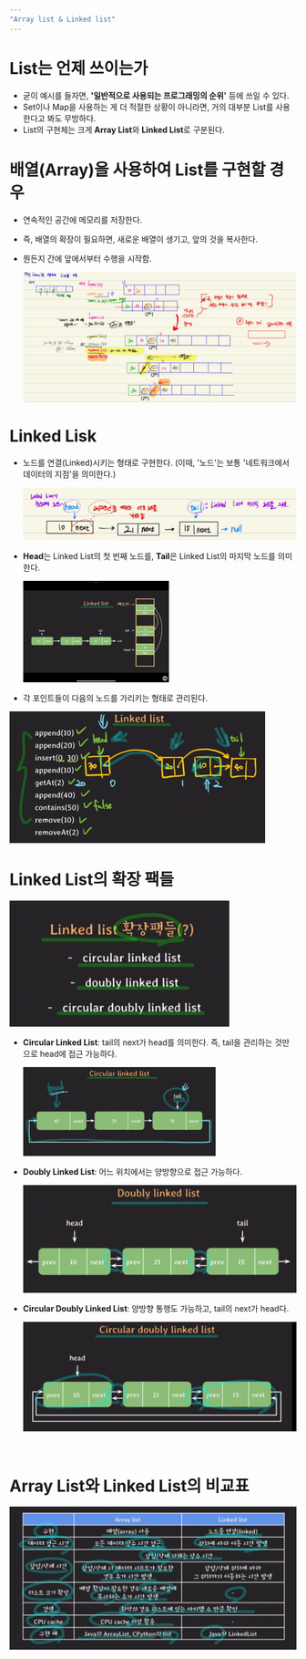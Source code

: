 ```yaml
---
"Array list & Linked list"
---
```

# List는 언제 쓰이는가  
  - 굳이 예시를 들자면, **'일반적으로 사용되는 프로그래밍의 순위'** 등에 쓰일 수 있다.  
  - Set이나 Map을 사용하는 게 더 적절한 상황이 아니라면, 거의 대부분 List를 사용한다고 봐도 무방하다.  
  - List의 구현체는 크게 **Array List**와 **Linked List**로 구분된다.  
    
# 배열(Array)을 사용하여 List를 구현할 경우  

  - 연속적인 공간에 메모리를 저장한다.  

  - 즉, 배열의 확장이 필요하면, 새로운 배열이 생기고, 앞의 것을 복사한다.  

  - 뭔든지 간에 앞에서부터 수행을 시작함.  

    <img src="../images/2024-01-14-cs1/1.jpg" alt="1" style="zoom:50%;" />
# Linked Lisk  
  - 노드를 연결(Linked)시키는 형태로 구현한다. (이때, '노드'는 보통 '네트워크에서 데이터의 지점'을 의미한다.)  

    ![2](../images/2024-01-14-cs1/2.jpg)  

    

  - **Head**는 Linked List의 첫 번째 노드를, **Tail**은 Linked List의 마지막 노드를 의미한다.  

    <img src="../images/2024-01-14-cs1/3.jpg" alt="3" style="zoom: 25%;" />  

    

  - 각 포인트들이 다음의 노드를 가리키는 형태로 관리된다.       

<img src="../images/2024-01-14-cs1/8.jpg" alt="8" style="zoom:50%;" />  

 

# Linked List의 확장 팩들  

<img src="../images/2024-01-14-cs1/9-1705242807940-31.jpg" alt="9" style="zoom: 50%;" />  

  - **Circular Linked List**: tail의 next가 head를 의미한다. 즉, tail을 관리하는 것만으로 head에 접근 가능하다.  

    <img src="../images/2024-01-14-cs1/91-1705242836870-33.jpg" alt="91" style="zoom:33%;" />  

  - **Doubly Linked List**: 어느 위치에서는 양방향으로 접근 가능하다.  

    <img src="../images/2024-01-14-cs1/92-1705242854328-35.jpg" alt="92" style="zoom: 50%;" />  

  - **Circular Doubly Linked List**: 양방향 통행도 가능하고, tail의 next가 head다.  

    <img src="../images/2024-01-14-cs1/93-1705242869325-37.jpg" alt="93" style="zoom: 50%;" />  

    

    ​    

    

       

  



  # Array List와 Linked List의 비교표  

![94](../images/2024-01-14-cs1/94.jpg)

  
